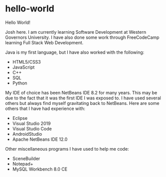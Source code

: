 # hello-world
Hello World!

Josh here.  I am currently learning Software Development at Western Governors University.  I have also done some work through FreeCodeCamp learning Full Stack Web Development.

Java is my first language, but I have also worked with the following:
  - HTML5/CSS3
  - JavaScript
  - C++
  - SQL
  - Python


My IDE of choice has been NetBeans IDE 8.2 for many years.  This may be due to the fact that it was the first IDE I was exposed to.  I have used several others but always find myself gravitating back to NetBeans.  Here are some others that I have had experience with:
  - Eclipse
  - Visual Studio 2019
  - Visual Studio Code
  - AndroidStudio
  - Apache NetBeans IDE 12.0


Other miscellaneous programs I have used to help me code:
  - SceneBuilder
  - Notepad+
  - MySQL Workbench 8.0 CE
